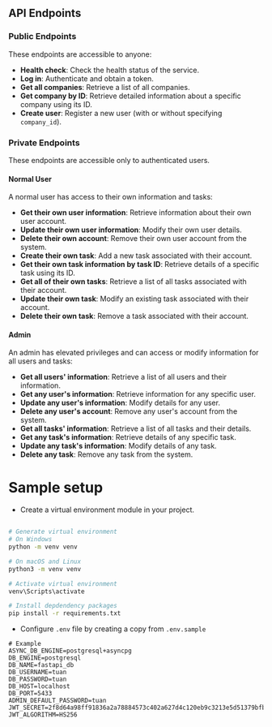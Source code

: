 ## API Endpoints

### Public Endpoints
These endpoints are accessible to anyone:

- **Health check**: Check the health status of the service.
- **Log in**: Authenticate and obtain a token.
- **Get all companies**: Retrieve a list of all companies.
- **Get company by ID**: Retrieve detailed information about a specific company using its ID.
- **Create user**: Register a new user (with or without specifying `company_id`).

### Private Endpoints
These endpoints are accessible only to authenticated users. 

#### Normal User
A normal user has access to their own information and tasks:

- **Get their own user information**: Retrieve information about their own user account.
- **Update their own user information**: Modify their own user details.
- **Delete their own account**: Remove their own user account from the system.
- **Create their own task**: Add a new task associated with their account.
- **Get their own task information by task ID**: Retrieve details of a specific task using its ID.
- **Get all of their own tasks**: Retrieve a list of all tasks associated with their account.
- **Update their own task**: Modify an existing task associated with their account.
- **Delete their own task**: Remove a task associated with their account.

#### Admin
An admin has elevated privileges and can access or modify information for all users and tasks:

- **Get all users' information**: Retrieve a list of all users and their information.
- **Get any user's information**: Retrieve information for any specific user.
- **Update any user's information**: Modify details for any user.
- **Delete any user's account**: Remove any user's account from the system.
- **Get all tasks' information**: Retrieve a list of all tasks and their details.
- **Get any task's information**: Retrieve details of any specific task.
- **Update any task's information**: Modify details of any task.
- **Delete any task**: Remove any task from the system.

# Sample setup
- Create a virtual environment module in your project.
```bash

# Generate virtual environment
# On Windows
python -m venv venv

# On macOS and Linux
python3 -m venv venv

# Activate virtual environment
venv\Scripts\activate

# Install depdendency packages
pip install -r requirements.txt
```

- Configure `.env` file by creating a copy from `.env.sample`
```
# Example
ASYNC_DB_ENGINE=postgresql+asyncpg
DB_ENGINE=postgresql
DB_NAME=fastapi_db
DB_USERNAME=tuan
DB_PASSWORD=tuan
DB_HOST=localhost
DB_PORT=5433
ADMIN_DEFAULT_PASSWORD=tuan
JWT_SECRET=2f8d64a98ff91836a2a78884573c402a627d4c120eb9c3213e5d51379bfb46c4
JWT_ALGORITHM=HS256

```

